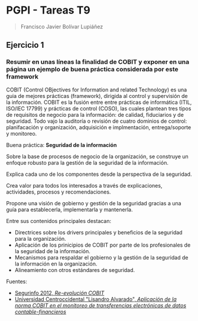 # PGPI - Tareas T9

> Francisco Javier Bolívar Lupiáñez

## Ejercicio 1

### Resumir en unas líneas la finalidad de COBIT y exponer en una página un ejemplo de buena práctica considerada por este framework

COBIT (Control OBjectives for Information and related Technology) es una guia de mejores prácticas (framework), dirigida al control y supervisión de la información. COBIT es la fusión entre entre prácticas de informática (ITIL, ISO/IEC 17799) y prácticas de control (COSO), las cuales plantean tres tipos de requisitos de negocio para la información: de calidad, fiduciarios y de seguridad. Todo vajo la auditoría o revisión de cuatro dominios de control: planifacación y organización, adquisición e implmentación, entrega/soporte y monitoreo.

Buena práctica: **Seguridad de la información**

Sobre la base de procesos de negocio de la organización, se construye un enfoque robusto para la gestión de la seguridad de la información.

Explica cada uno de los componentes desde la perspectiva de la seguridad.

Crea valor para todos los interesados a través de explicaciones, actividades, procesos y recomendaciones.

Propone una visión de gobierno y gestión de la seguridad gracias a una guía para establecerla, implementarla y mantenerla.

Entre sus contenidos principales destacan:
- Directrices sobre los drivers principales y beneficios de la seguridad para la organización.
- Aplicación de los prinicipios de COBIT por parte de los profesionales de la seguridad de la información.
- Mecanismos para respaldar el gobierno y la gestión de la seguridad de la información en la organización.
- Alineamiento con otros estándares de seguridad.

Fuentes:
* [Segurinfo 2012, *Re-evolución COBIT*](https://www.google.es/url?sa=t&rct=j&q=&esrc=s&source=web&cd=10&cad=rja&uact=8&ved=0ahUKEwjTqebbjMbQAhWHWxoKHWmNAQQQFghSMAk&url=http%3A%2F%2Fwww.isaca.org%2FKnowledge-Center%2Fcobit%2FDocuments%2FCOBIT5-and-InfoSec-Spanish.ppt&usg=AFQjCNHwAr_kWK8qtKWSNOBdySs8j11AeQ&sig2=sPc6w9sRXKQsAKyjfWEWuw)
* [Universidad Centroccidental "Lisandro Alvarado", *Aplicación de la norma COBIT en el monitoreo de transferencias electrónicas de datos contable-financieros*](https://www.google.es/url?sa=t&rct=j&q=&esrc=s&source=web&cd=1&cad=rja&uact=8&ved=0ahUKEwjKgI_3jMbQAhXE0hoKHU7DAroQFggfMAA&url=https%3A%2F%2Fdialnet.unirioja.es%2Fdescarga%2Farticulo%2F3832428.pdf&usg=AFQjCNGoqpZqepQP6B_nqr-SmSYpT-T8Fw&sig2=6gYrhdWLpY-1YcnJqoN6-w)
